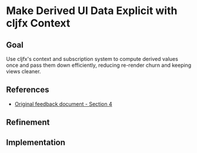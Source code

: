 # Make Derived UI Data Explicit with cljfx Context

## Goal
Use cljfx's context and subscription system to compute derived values once and pass them down efficiently, reducing re-render churn and keeping views cleaner.

## References
- [Original feedback document - Section 4](../2025-09-23-2029-gtp-5-tracer-bullet-feedback.md#4-make-derived-ui-data-explicit-with-cljfx-context)

## Refinement

## Implementation